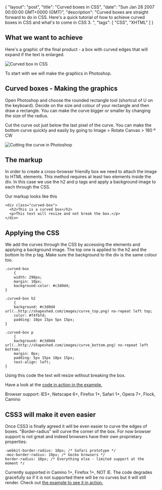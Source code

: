 {
  "layout": "post",
  "title": "Curved boxes in CSS",
  "date": "Sun Jan 28 2007 00:00:00 GMT+0000 (GMT)",
  "description": "Curved boxes are straight forward to do in CSS. Here's a quick tutorial of how to achieve curved boxes in CSS and what's to come in CSS 3. ",
  "tags": [
    "CSS",
    "XHTML"
  ]
}

## What we want to achieve

Here's a graphic of the final product - a box with curved edges that will expand if the text is enlarged.

![Curved box in CSS][1] 

To start with we will make the graphics in Photoshop.

## Curved boxes - Making the graphics

Open Photoshop and choose the rounded rectangle tool (shortcut of U on the keyboard). Decide on the size and colour of your rectangle and then draw a rectangle. You can make the curve bigger or smaller by changing the size of the radius.

Cut the curve out just below the last pixel of the curve. You can make the bottom curve quickly and easily by going to Image > Rotate Canvas > 180 º CW

![Cutting the curve in Photoshop][2] 

## The markup

In order to create a cross-browser friendly box we need to attach the image to HTML elements. This method requires at least two elements inside the div. In this case we use the h2 and p tags and apply a background image to each through the CSS.

Our markup looks like this 

    <div class="curved-box">
      <h2>This is a curved box</h2>   
      <p>This text will resize and not break the box.</p> 
    </div>

## Applying the CSS

We add the curves through the CSS by accessing the elements and applying a background image. The top one is applied to the h2 and the bottom to the p tag. Make sure the background to the div is the same colour too. 

    .curved-box
        {
        width: 298px;
        margin: 10px;
        background-color: #c3d0d4;
    }

    .curved-box h2
        {
        background: #c3d0d4 url(..http://shapeshed.com/images/curve_top.png) no-repeat left top;
        color: #f4fbfd;
        padding: 10px 15px 5px 15px;
    }

    .curved-box p
        {
        background: #c3d0d4 url(..http://shapeshed.com/images/curve_bottom.png) no-repeat left bottom;
        margin: 0px;
        padding: 5px 15px 10px 15px;
        text-align: left;
    }

Using this code the text will resize without breaking the box.

Have a look at the [code in action in the example.][3]

Browser support: IE5+, Netscape 6+, Firefox 1+, Safari 1+, Opera 7+, Flock, Camino

## CSS3 will make it even easier

Once CSS3 is finally agreed it will be even easier to curve the edges of boxes. "Border-radius" will curve the corner of the box. For now browser support is not great and indeed browsers have their own proprietary properties: 

    -webkit-border-radius: 10px; /* Safari prototype */
    -moz-border-radius: 10px; /* Gecko browsers */
    border-radius: 10px; /* Everything else - limited support at the moment */

Currently supported in Camino 1+, Firefox 1+, NOT IE. The code degrades gracefully so if it is not supported there will be no curves but it will still render. Check out [the example to see it in action.][4]

 [1]: http://shapeshed.com/images/articles/curved_box.png "Curved box in CSS"
 [2]: http://shapeshed.com/images/articles/cutting_the_curve.png "Cutting the curve in Photoshop"
 [3]: http://shapeshed.com/examples/curved-boxes-in-css
 [4]: http://shapeshed.com/examples/curved-boxes-in-css#css3
